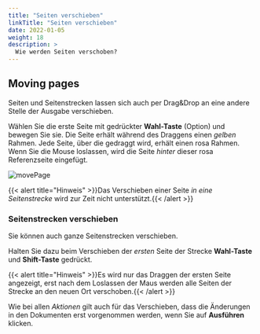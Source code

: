 ```yaml
---
title: "Seiten verschieben"
linkTitle: "Seiten verschieben"
date: 2022-01-05
weight: 18
description: >
  Wie werden Seiten verschoben?
---
```


 ## Moving pages

Seiten und Seitenstrecken lassen sich auch per Drag&Drop an eine andere Stelle der Ausgabe verschieben.

Wählen Sie die erste Seite mit gedrückter **Wahl-Taste** (Option) und bewegen Sie sie. Die Seite erhält während des Draggens einen *gelben* Rahmen. Jede Seite, über die gedraggt wird, erhält einen rosa Rahmen. Wenn Sie die Mouse loslassen, wird die Seite *hinter* dieser rosa Referenzseite eingefügt.


![movePage](/images/movePage.png)


{{< alert title="Hinweis" >}}Das Verschieben einer Seite *in eine Seitenstrecke* wird zur Zeit nicht unterstützt.{{< /alert >}}


 ### Seitenstrecken verschieben

Sie können auch ganze Seitenstrecken verschieben. 

Halten Sie dazu beim Verschieben der *ersten* Seite der Strecke **Wahl-Taste** und **Shift-Taste** gedrückt. 

{{< alert title="Hinweis" >}}Es wird nur das Draggen der ersten Seite angezeigt, erst nach dem Loslassen der Maus werden alle Seiten der Strecke an den neuen Ort verschoben.{{< /alert >}}




Wie bei allen *Aktionen* gilt auch für das Verschieben, dass die Änderungen in den Dokumenten erst vorgenommen werden, wenn Sie auf **Ausführen** klicken.


